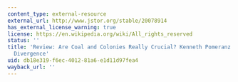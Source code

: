 ```yaml
---
content_type: external-resource
external_url: http://www.jstor.org/stable/20078914
has_external_license_warning: true
license: https://en.wikipedia.org/wiki/All_rights_reserved
status: ''
title: 'Review: Are Coal and Colonies Really Crucial? Kenneth Pomeranz and the Great
  Divergence'
uid: db18e319-f6ec-4012-81a6-e1d11d97fea4
wayback_url: ''
---
```

